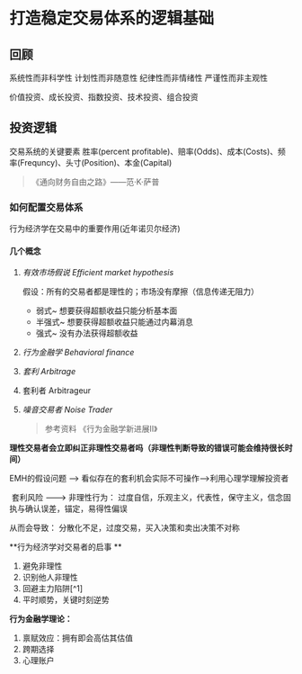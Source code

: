 # 打造稳定交易体系的逻辑基础
## 回顾
系统性而非科学性
计划性而非随意性
纪律性而非情绪性
严谨性而非主观性

价值投资、成长投资、指数投资、技术投资、组合投资

## 投资逻辑

交易系统的关键要素
胜率(percent profitable)、赔率(Odds)、成本(Costs)、频率(Frequncy)、头寸(Position)、本金(Capital)
> 《通向财务自由之路》——范·K·萨普

### 如何配置交易体系

行为经济学在交易中的重要作用(近年诺贝尔经济)

#### 几个概念

1. *有效市场假说 Efficient market hypothesis*

   假设：所有的交易者都是理性的；市场没有摩擦（信息传递无阻力）
   * 弱式~
     想要获得超额收益只能分析基本面
   * 半强式~
     想要获得超额收益只能通过内幕消息
   * 强式~
     没有办法获得超额收益

2. *行为金融学 Behavioral finance*

3. *套利 Arbitrage*

4. 套利者 Arbitrageur

5. *噪音交易者 Noise Trader*

   > 参考资料 《行为金融学新进展II》

**理性交易者会立即纠正非理性交易者吗（非理性判断导致的错误可能会维持很长时间）**

EMH的假设问题 --> 看似存在的套利机会实际不可操作-->利用心理学理解投资者

​	套利风险  ---> 非理性行为：
​	过度自信，乐观主义，代表性，保守主义，信念固执与确认误差，锚定，易得性偏误

从而会导致： 分散化不足，过度交易，买入决策和卖出决策不对称

**行为经济学对交易者的启事 **

1. 避免非理性
2. 识别他人非理性
3. 回避主力陷阱[^1]
4. 平时顺势，关键时刻逆势

[1]: 主力是一种市场复合力，并不指单个的机构或大户

**行为金融学理论：**

1. 禀赋效应：拥有即会高估其估值
2. 跨期选择
3. 心理账户